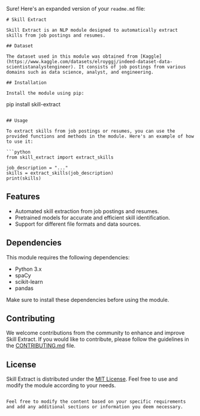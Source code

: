 Sure! Here's an expanded version of your `readme.md` file:

```
# Skill Extract

Skill Extract is an NLP module designed to automatically extract skills from job postings and resumes.

## Dataset

The dataset used in this module was obtained from [Kaggle](https://www.kaggle.com/datasets/elroyggj/indeed-dataset-data-scientistanalystengineer). It consists of job postings from various domains such as data science, analyst, and engineering.

## Installation

Install the module using pip:

```
pip install skill-extract
```

## Usage

To extract skills from job postings or resumes, you can use the provided functions and methods in the module. Here's an example of how to use it:

```python
from skill_extract import extract_skills

job_description = "..."
skills = extract_skills(job_description)
print(skills)
```

## Features

- Automated skill extraction from job postings and resumes.
- Pretrained models for accurate and efficient skill identification.
- Support for different file formats and data sources.

## Dependencies

This module requires the following dependencies:

- Python 3.x
- spaCy
- scikit-learn
- pandas

Make sure to install these dependencies before using the module.

## Contributing

We welcome contributions from the community to enhance and improve Skill Extract. If you would like to contribute, please follow the guidelines in the [CONTRIBUTING.md](CONTRIBUTING.md) file.

## License

Skill Extract is distributed under the [MIT License](LICENSE). Feel free to use and modify the module according to your needs.

```

Feel free to modify the content based on your specific requirements and add any additional sections or information you deem necessary.